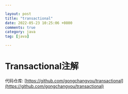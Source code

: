 ```yaml
---

layout: post
title: "transactional"
date: 2022-05-23 10:25:06 +0800
comments: true
category: java
tag: [java]

---
```


# Transactional注解

代码仓库: [https://github.com/gongchangyou/transactional](https://github.com/gongchangyou/transactional)

